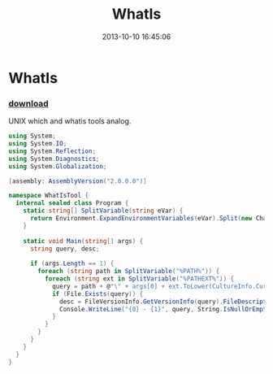 ﻿---
pid:            4515
poster:         greg zakharov
title:          WhatIs
date:           2013-10-10 16:45:06
format:         csharp
parent:         0
parent:         0

---

# WhatIs

### [download](4515.cs)

UNIX which and whatis tools analog.

```csharp
using System;
using System.IO;
using System.Reflection;
using System.Diagnostics;
using System.Globalization;

[assembly: AssemblyVersion("2.0.0.0")]

namespace WhatIsTool {
  internal sealed class Program {
    static string[] SplitVariable(string eVar) {
      return Environment.ExpandEnvironmentVariables(eVar).Split(new Char[] {';'});
    }
    
    static void Main(string[] args) {
      string query, desc;
      
      if (args.Length == 1) {
        foreach (string path in SplitVariable("%PATH%")) {
          foreach (string ext in SplitVariable("%PATHEXT%")) {
            query = path + @"\" + args[0] + ext.ToLower(CultureInfo.CurrentCulture);
            if (File.Exists(query)) {
              desc = FileVersionInfo.GetVersionInfo(query).FileDescription;
              Console.WriteLine("{0} - {1}", query, String.IsNullOrEmpty(desc) ? "n/a" : desc);
            }
          }
        }
      }
    }
  }
}
```
